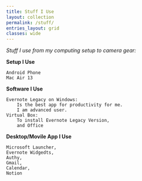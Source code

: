 ```yaml
---
title: Stuff I Use
layout: collection
permalink: /stuff/
entries_layout: grid
classes: wide
---
```


*Stuff I use from my computing setup to camera gear:*

**Setup I Use**

    Android Phone
    Mac Air 13

**Software I Use**

    Evernote Legacy on Windows: 
        Is the best app for productivity for me.
        I am advanced user.
    Virtual Box:
        To install Evernote Legacy Version, 
        and Office 

**Desktop/Movile App I Use**

    Microsoft Launcher,
    Evernote Widgedts, 
    Authy, 
    Gmail,
    Calendar, 
    Notion